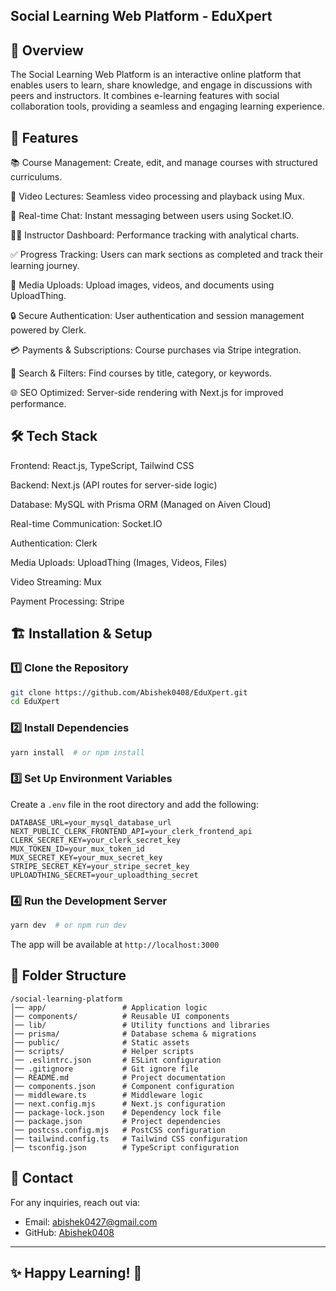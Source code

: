 ## Social Learning Web Platform - EduXpert

## 📌 Overview

The Social Learning Web Platform is an interactive online platform that enables users to learn, share knowledge, and engage in discussions with peers and instructors. It combines e-learning features with social collaboration tools, providing a seamless and engaging learning experience.

## 🚀 Features

📚 Course Management: Create, edit, and manage courses with structured curriculums.

🎥 Video Lectures: Seamless video processing and playback using Mux.

💬 Real-time Chat: Instant messaging between users using Socket.IO.

🧑‍🏫 Instructor Dashboard: Performance tracking with analytical charts.

✅ Progress Tracking: Users can mark sections as completed and track their learning journey.

📂 Media Uploads: Upload images, videos, and documents using UploadThing.

🔒 Secure Authentication: User authentication and session management powered by Clerk.

💳 Payments & Subscriptions: Course purchases via Stripe integration.

🔎 Search & Filters: Find courses by title, category, or keywords.

🌐 SEO Optimized: Server-side rendering with Next.js for improved performance.

## 🛠️ Tech Stack

Frontend: React.js, TypeScript, Tailwind CSS

Backend: Next.js (API routes for server-side logic)

Database: MySQL with Prisma ORM (Managed on Aiven Cloud)

Real-time Communication: Socket.IO

Authentication: Clerk

Media Uploads: UploadThing (Images, Videos, Files)

Video Streaming: Mux

Payment Processing: Stripe

## 🏗️ Installation & Setup

### 1️⃣ Clone the Repository
```sh
git clone https://github.com/Abishek0408/EduXpert.git
cd EduXpert
```

### 2️⃣ Install Dependencies
```sh
yarn install  # or npm install
```

### 3️⃣ Set Up Environment Variables
Create a `.env` file in the root directory and add the following:
```
DATABASE_URL=your_mysql_database_url
NEXT_PUBLIC_CLERK_FRONTEND_API=your_clerk_frontend_api
CLERK_SECRET_KEY=your_clerk_secret_key
MUX_TOKEN_ID=your_mux_token_id
MUX_SECRET_KEY=your_mux_secret_key
STRIPE_SECRET_KEY=your_stripe_secret_key
UPLOADTHING_SECRET=your_uploadthing_secret
```

### 4️⃣ Run the Development Server
```sh
yarn dev  # or npm run dev
```
The app will be available at `http://localhost:3000`

## 📜 Folder Structure
```
/social-learning-platform
│── app/                 # Application logic
│── components/          # Reusable UI components
│── lib/                 # Utility functions and libraries
│── prisma/              # Database schema & migrations
│── public/              # Static assets
│── scripts/             # Helper scripts
│── .eslintrc.json       # ESLint configuration
│── .gitignore           # Git ignore file
│── README.md            # Project documentation
│── components.json      # Component configuration
│── middleware.ts        # Middleware logic
│── next.config.mjs      # Next.js configuration
│── package-lock.json    # Dependency lock file
│── package.json         # Project dependencies
│── postcss.config.mjs   # PostCSS configuration
│── tailwind.config.ts   # Tailwind CSS configuration
│── tsconfig.json        # TypeScript configuration

```


## 📧 Contact
For any inquiries, reach out via:
- Email: [abishek0427@gmail.com](mailto:abishek0427@gmail.com)
- GitHub: [Abishek0408](https://github.com/Abishek0408)

---

## ✨ Happy Learning! 🚀

